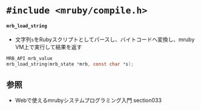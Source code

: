 # `#include <mruby/compile.h>`
#### `mrb_load_string`
- 文字列`s`をRubyスクリプトとしてパースし、バイトコードへ変換し、mruby VM上で実行して結果を返す

```c
MRB_API mrb_value
mrb_load_string(mrb_state *mrb, const char *s);
```

## 参照
- Webで使えるmrubyシステムプログラミング入門 section033
